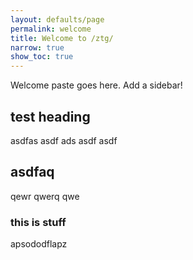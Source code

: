 ```yaml
---
layout: defaults/page
permalink: welcome
title: Welcome to /ztg/
narrow: true
show_toc: true
---
```


Welcome paste goes here. Add a sidebar!

## test heading
asdfas asdf ads asdf asdf

## asdfaq
qewr qwerq qwe

### this is stuff
apsododflapz
